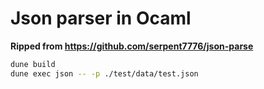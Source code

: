 # Json parser in Ocaml

__Ripped from <https://github.com/serpent7776/json-parse>__

```bash
dune build
dune exec json -- -p ./test/data/test.json
```
